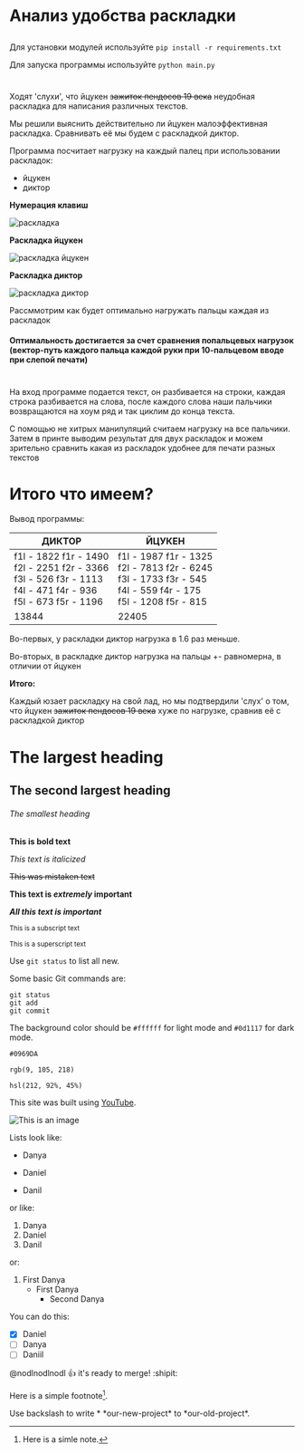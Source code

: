 # Анализ удобства раскладки

##  

Для установки модулей используйте `pip install -r requirements.txt`

Для запуска программы используйте `python main.py`

#

Ходят 'слухи', что йцукен ~~зажиток пендосов 19 века~~ неудобная раскладка для написания различных текстов.

Мы решили выяснить действительно ли йцукен малоэффективная раскладка. Сравнивать её мы будем с раскладкой диктор.

Программа посчитает нагрузку на каждый палец при использовании раскладок:

* йцукен
* диктор

**Нумерация клавиш**

![раскладка](https://sun1-24.userapi.com/impg/J9-yxGznQEUdR4_FQGFx62Wn1g_R3vmK3eAr9g/Thd0O5aaJyw.jpg?size=826x251&quality=96&sign=ca66b193e8d7b76a8ae6395dcc858d46&type=album)

**Раскладка йцукен**

![раскладка йцукен](https://hsto.org/r/w1560/getpro/geektimes/post_images/766/a78/9eb/766a789eb2a7bf3e024bbf0602d53d87.png)

**Раскладка диктор**

![раскладка диктор](https://hsto.org/r/w1560/getpro/geektimes/post_images/dd7/793/5e6/dd77935e6b65b5b49aad609da43157db.jpg)

Рассммотрим как будет оптимально нагружать пальцы каждая из раскладок

#### Оптимальность достигается за счет сравнения попальцевых нагрузок (вектор-путь каждого пальца каждой руки при 10-пальцевом вводе при слепой печати) ####

#

На вход программе подается текст, он разбивается на строки, каждая строка разбивается на слова, после каждого слова наши
пальчики возвращаются на хоум ряд и так циклим до конца текста.

С помощью не хитрых манипуляций считаем нагрузку на все пальчики.
Затем в принте выводим результат для двух раскладок и можем зрительно сравнить какая из раскладок удобнее для печати
разных текстов

# Итого что имеем?

Вывод программы:

| ДИКТОР                | ЙЦУКЕН |
|-----------------------|--------|
| f1l - 1822	f1r - 1490 <br/>f2l - 2251	f2r - 3366<br/>f3l - 526	f3r - 1113<br/>f4l - 471	f4r - 936<br/>f5l - 673	f5r - 1196| f1l - 1987	f1r - 1325<br/>f2l - 7813	f2r - 6245<br/>f3l - 1733	f3r - 545<br/>f4l - 559	f4r - 175<br/>f5l - 1208	f5r - 815|
|13844|22405|
Во-первых, у раскладки диктор нагрузка в 1.6 раз меньше.

Во-вторых, в раскладке диктор нагрузка на пальцы +- равномерна, в отличии от йцукен

**Итого:**

Каждый юзает раскладку на свой лад, но мы подтвердили 'слух' о том, что йцукен ~~зажиток пендосов 19 века~~ хуже по нагрузке, сравнив её с раскладкой диктор
# The largest heading

## The second largest heading

###### The smallest heading

**This is bold text**

*This text is italicized*

~~This was mistaken text~~

**This text is _extremely_ important**

***All this text is important***

<sub>This is a subscript text</sub>

<sup>This is a superscript text</sup>

Use `git status` to list all new.

Some basic Git commands are:

```
git status
git add
git commit
```

The background color should be `#ffffff` for light mode and `#0d1117` for dark mode.

`#0969DA`

`rgb(9, 105, 218)`

`hsl(212, 92%, 45%)`

This site was built using [YouTube](https://www.youtube.com/).

![This is an image](https://i.ibb.co/9gmGPRs/giphy.gif)

Lists look like:

- Danya

* Daniel

+ Danil

or like:

1. Danya
2. Daniel
3. Danil

or:

1. First Danya
    - First Danya
        - Second Danya

You can do this:

- [x] Daniel
- [ ] Danya
- [ ] Daniil

@nodlnodlnodl :+1: it's ready to merge! :shipit:

Here is a simple footnote[^1].

[^1]: Here is a simle note.

Use backslash to write \* \*our-new-project\* to \*our-old-project\*.

<!-- This content will not appear in the rendered Markdown -->































